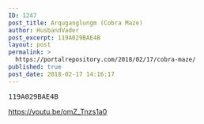 ```yaml
---
ID: 1247
post_title: Arquganglungm (Cobra Maze)
author: HusbandVader
post_excerpt: 119A029BAE4B
layout: post
permalink: >
  https://portalrepository.com/2018/02/17/cobra-maze/
published: true
post_date: 2018-02-17 14:16:17
---
```

<pre>119A029BAE4B</pre>
https://youtu.be/omZ_Tnzs1a0